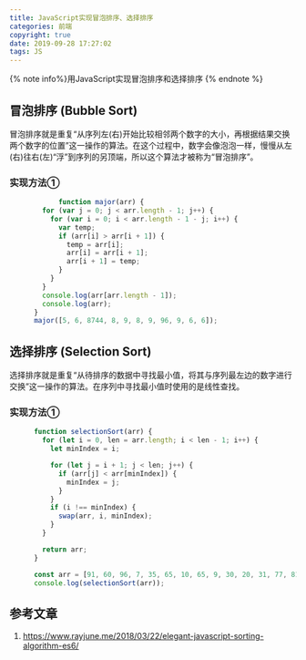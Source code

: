 ```yaml
---
title: JavaScript实现冒泡排序、选择排序
categories: 前端
copyright: true
date: 2019-09-28 17:27:02
tags: JS
---
```


{% note info%}用JavaScript实现冒泡排序和选择排序 {% endnote %}
<!-- more -->



## 冒泡排序	(Bubble Sort)

​		冒泡排序就是重复“从序列左(右)开始比较相邻两个数字的大小，再根据结果交换两个数字的位置”这一操作的算法。在这个过程中，数字会像泡泡一样，慢慢从左(右)往右(左)“浮”到序列的另顶端，所以这个算法才被称为“冒泡排序”。



### 实现方法①

```javascript
			function major(arr) {
        for (var j = 0; j < arr.length - 1; j++) {
          for (var i = 0; i < arr.length - 1 - j; i++) {
            var temp;
            if (arr[i] > arr[i + 1]) {
              temp = arr[i];
              arr[i] = arr[i + 1];
              arr[i + 1] = temp;
            }
          }
        }
        console.log(arr[arr.length - 1]);
        console.log(arr);
      }
      major([5, 6, 8744, 8, 9, 8, 9, 96, 9, 6, 6]);
```



## 选择排序	(Selection Sort)

​	选择排序就是重复“从待排序的数据中寻找最小值，将其与序列最左边的数字进行交换”这一操作的算法。在序列中寻找最小值时使用的是线性查找。



### 实现方法①

```javascript
      function selectionSort(arr) {
        for (let i = 0, len = arr.length; i < len - 1; i++) {
          let minIndex = i;

          for (let j = i + 1; j < len; j++) {
            if (arr[j] < arr[minIndex]) {
              minIndex = j;
            }
          }
          if (i !== minIndex) {
            swap(arr, i, minIndex);
          }
        }

        return arr;
      }

      const arr = [91, 60, 96, 7, 35, 65, 10, 65, 9, 30, 20, 31, 77, 81, 24];
      console.log(selectionSort(arr));
```


## 参考文章
1. https://www.rayjune.me/2018/03/22/elegant-javascript-sorting-algorithm-es6/